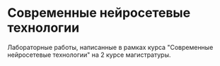 # Современные нейросетевые технологии
Лабораторные работы, написанные в рамках курса "Современные нейросетевые технологии" на 2 курсе магистратуры.
